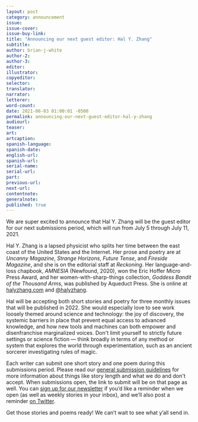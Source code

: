 ```yaml
---
layout: post
category: announcement
issue:
issue-cover:
issue-buy-link:
title: "Announcing our next guest editor: Hal Y. Zhang"
subtitle:
author: brian-j-white
author-2:
author-3:
editor:
illustrator:
copyeditor:
selector:
translator:
narrator:
letterer:
word-count:
date: 2021-06-03 01:00:01 -0500
permalink: announcing-our-next-guest-editor-hal-y-zhang
audiourl:
teaser:
art:
artcaption:
spanish-language:
spanish-date:
english-url:
spanish-url:
serial-name:
serial-url:
part:
previous-url:
next-url:
contentnote:
generalnote:
published: true
---
```


We are super excited to announce that Hal Y. Zhang will be the guest editor for our next submissions period, which will run from July 5 through July 11, 2021.

Hal Y. Zhang is a lapsed physicist who splits her time between the east coast of the United States and the Internet. Her prose and poetry are at _Uncanny Magazine_, _Strange Horizons_, _Future Tense_, and _Fireside Magazine_, and she is on the editorial staff at _Reckoning_. Her language-and-loss chapbook, _AMNESIA_ (Newfound, 2020), won the Eric Hoffer Micro Press Award, and her women-with-sharp-things collection, _Goddess Bandit of the Thousand Arms_, was published by Aqueduct Press. She is online at [halyzhang.com](https://halyzhang.com/halyzhang.com) and [@halyzhang](https://twitter.com/halyzhang).

Hal will be accepting both short stories and poetry for three monthly issues that will be published in 2022. She would especially love to see work loosely themed around science and technology: the joy of discovery, the systemic barriers in place that prevent equal access to advanced knowledge, and how new tools and machines can both empower and disenfranchise marginalized voices. Don't limit yourself to strictly future settings or science fiction — think broadly in terms of any method or system that explores the world through experimentation, such as an ancient sorcerer investigating rules of magic.

Each writer can submit one short story and one poem during this submissions period. Please read our [general submission guidelines](https://firesidefiction.com/submissions) for more information about things like story length and what we do and don't accept. When submissions open, the link to submit will be on that page as well. You can [sign up for our newsletter](https://firesidefictioncompany.us7.list-manage.com/subscribe/post?u=0c60ee4cf297215c61d55e861&id=afc8f5cf09) if you’d like a reminder when we open (as well as weekly stories in your inbox), and we’ll also post a reminder [on Twitter](https://twitter.com/FiresideFiction).

Get those stories and poems ready! We can’t wait to see what y’all send in.
